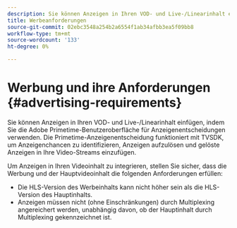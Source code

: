 ```yaml
---
description: Sie können Anzeigen in Ihren VOD- und Live-/Linearinhalt einfügen, indem Sie die Adobe Primetime-Benutzeroberfläche für Anzeigenentscheidungen verwenden. Die Primetime-Anzeigenentscheidung funktioniert mit TVSDK, um Anzeigenchancen zu identifizieren, Anzeigen aufzulösen und gelöste Anzeigen in Ihre Video-Streams einzufügen.
title: Werbeanforderungen
source-git-commit: 02ebc3548a254b2a6554f1ab34afbb3ea5f09bb8
workflow-type: tm+mt
source-wordcount: '133'
ht-degree: 0%

---
```


# Werbung und ihre Anforderungen {#advertising-requirements}

Sie können Anzeigen in Ihren VOD- und Live-/Linearinhalt einfügen, indem Sie die Adobe Primetime-Benutzeroberfläche für Anzeigenentscheidungen verwenden. Die Primetime-Anzeigenentscheidung funktioniert mit TVSDK, um Anzeigenchancen zu identifizieren, Anzeigen aufzulösen und gelöste Anzeigen in Ihre Video-Streams einzufügen.

<!--<a id="section_282A8000A8BF4860A24F0D3F1A19BC9E"></a>-->

Um Anzeigen in Ihren Videoinhalt zu integrieren, stellen Sie sicher, dass die Werbung und der Hauptvideoinhalt die folgenden Anforderungen erfüllen:

* Die HLS-Version des Werbeinhalts kann nicht höher sein als die HLS-Version des Hauptinhalts.
* Anzeigen müssen nicht (ohne Einschränkungen) durch Multiplexing angereichert werden, unabhängig davon, ob der Hauptinhalt durch Multiplexing gekennzeichnet ist.
